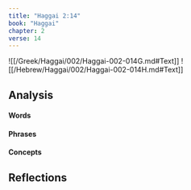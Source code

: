 ```yaml
---
title: "Haggai 2:14"
book: "Haggai"
chapter: 2
verse: 14
---
```

![[/Greek/Haggai/002/Haggai-002-014G.md#Text]]
![[/Hebrew/Haggai/002/Haggai-002-014H.md#Text]]

## Analysis

#### Words

#### Phrases

#### Concepts

## Reflections
